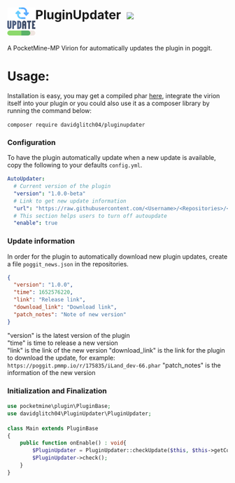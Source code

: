 <h1>PluginUpdater<img src="icon.png" height="64" width="64" align="left"></img>&nbsp;
<img src="https://poggit.pmmp.io/ci.shield/DavidGlitch04/PluginUpdater/~"></img></h1>
<br />

A PocketMine-MP Virion for automatically updates the plugin in poggit.

# Usage:

Installation is easy, you may get a compiled phar [here](https://poggit.pmmp.io/ci/DavidGlitch04/PluginUpdater/~), integrate the virion itself into your plugin or you could also use it as a composer library by running the command below:

`composer require davidglitch04/pluginupdater`

### Configuration
To have the plugin automatically update when a new update is available, copy the following to your defaults `config.yml`.

```yaml
AutoUpdater:
  # Current version of the plugin
  "version": "1.0.0-beta"
  # Link to get new update information
  "url": "https://raw.githubusercontent.com/<Username>/<Repositories>/<Branches>/poggit_news.json"
  # This section helps users to turn off autoupdate
  "enable": true
```
### Update information
In order for the plugin to automatically download new plugin updates, create a file `poggit_news.json` in the repositories.

```json
{
  "version": "1.0.0",
  "time": 1652576220,
  "link": "Release link",
  "download_link": "Download link",
  "patch_notes": "Note of new version"
}
```
"version" is the latest version of the plugin </br>
"time" is time to release a new version</br>
"link" is the link of the new version
"download_link" is the link for the plugin to download the update, for example: `https://poggit.pmmp.io/r/175835/iLand_dev-66.phar`
"patch_notes" is the information of the new version

### Initialization and Finalization

```php
use pocketmine\plugin\PluginBase;
use davidglitch04\PluginUpdater\PluginUpdater;

class Main extends PluginBase
{
    public function onEnable() : void{
        $PluginUpdater = PluginUpdater::checkUpdate($this, $this->getConfig()->get("AutoUpdater"));
        $PluginUpdater->check();
    }
}
```